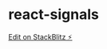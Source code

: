 # react-signals

[Edit on StackBlitz ⚡️](https://stackblitz.com/edit/react-signal-for-state-management-sr6tqk-xrjslr)